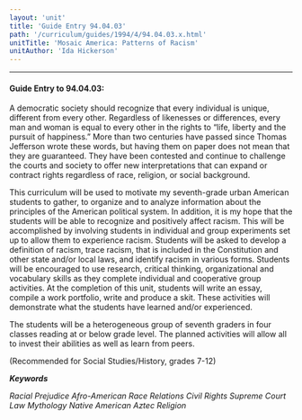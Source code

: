 ```yaml
---
layout: 'unit'
title: 'Guide Entry 94.04.03'
path: '/curriculum/guides/1994/4/94.04.03.x.html'
unitTitle: 'Mosaic America: Patterns of Racism'
unitAuthor: 'Ida Hickerson'
---
```


<body>
<hr/>
 <h4>
  Guide Entry to 94.04.03:
 </h4>
 A democratic society should recognize that every individual is unique, different from every other. Regardless of likenesses or differences, every man and woman is equal to every other in the rights to “life, liberty and the pursuit of happiness.” More than two centuries have passed since Thomas Jefferson wrote these words, but having them on paper does not mean that they are guaranteed. They have been contested and continue to challenge the courts and society to offer new interpretations that can expand or contract rights regardless of race, religion, or social background.
 <p>
  This curriculum will be used to motivate my seventh-grade urban American students to gather, to organize and to analyze information about the principles of the American political system. In addition, it is my hope that the students will be able to recognize and positively affect racism. This will be accomplished by involving students in individual and group experiments set up to allow them to experience racism. Students will be asked to develop a definition of racism, trace racism, that is included in the Constitution and other state and/or local laws, and identify racism in various forms. Students will be encouraged to use research, critical thinking, organizational and vocabulary skills as they complete individual and cooperative group activities. At the completion of this unit, students will write an essay, compile a work portfolio, write and produce a skit. These activities will demonstrate what the students have learned and/or experienced.
 </p>
 <p>
  The students will be a heterogeneous group of seventh graders in four classes reading at or below grade level. The planned activities will allow all to invest their abilities as well as learn from peers.
 </p>
 <p>
  (Recommended for Social Studies/History, grades 7-12)
 </p>
<p>
  <b>
   <i>
    Keywords
   </i>
  </b>
  <br/>
 </p>
 <p>
  <i>
   Racial Prejudice Afro-American Race Relations Civil Rights Supreme Court Law Mythology Native American Aztec Religion
  </i>
 </p>

</body>
